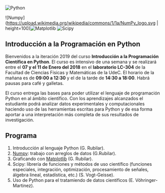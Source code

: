 ![Python](https://upload.wikimedia.org/wikipedia/commons/thumb/f/f8/Python_logo_and_wordmark.svg/320px-Python_logo_and_wordmark.svg.png)



![Numpy](https://upload.wikimedia.org/wikipedia/commons/1/1a/NumPy_logo.svg | height=100)![Matplotlib](https://upload.wikimedia.org/wikipedia/en/thumb/5/56/Matplotlib_logo.svg/320px-Matplotlib_logo.svg.png) ![Scipy](https://upload.wikimedia.org/wikipedia/en/5/58/Scipylogo.png)


## Introducción a la Programación en Python

Bienvenidos a la iteración 2019 del curso **Introducción a la Programación Científica en Python**. El curso es intensivo de una semana 
y se realizará entre el **07 y el 11 de Enero del 2018** en el **laboratorio LC-304** de la Facultad de Ciencias Físicas y Matemáticas de la UdeC. El horario de la mañana es de **09:00 a 12:30** y el de la tarde de **14:30 a 18:00**. Habrá pausas para café y galletas. 

El curso entrega las bases para poder utilizar el lenguaje de programación Python en al ámbito científico. Con los aprendizajes alcanzados el estudiante podrá analizar datos experimentales y computacionales haciendo uso de las herramientas escritas para Python y de esa forma aportar a una interpretación más completa de sus resultados de investigación. 


## Programa

1. Introducción al lenguaje Python (G. Rubilar).
2. [Numpy](http://www.numpy.org): trabajo con arreglos de datos (G.Rubilar).
3. Graficando con [Matplotlib](http://www.matplotlib.org) (G. Rubilar).
4. Scipy: librerı́a de funciones y métodos de uso cientı́fico (funciones especiales, integración, optimización, procesamiento de señales, álgebra lineal, estadı́stica, etc.) (S. Vogt-Geisse).
5. Uso de Python para el tratamiendo de datos cientı́ficos (E. Vöhringer-Martinez).
